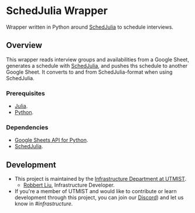 # SchedJulia Wrapper

Wrapper written in Python around [SchedJulia](https://gitlab.com/leglesslamb/schedjulia) to schedule interviews.

## Overview

This wrapper reads interview groups and availabilities from a Google Sheet, generates a schedule with [SchedJulia](https://gitlab.com/leglesslamb/schedjulia), and pushes ths schedule to another Google Sheet. It converts to and from SchedJulia-format when using SchedJulia.

### Prerequisites

- [Julia](https://julialang.org/).
- [Python](https://www.python.org/).

### Dependencies

- [Google Sheets API for Python](https://developers.google.com/sheets/api/quickstart/python).
- [SchedJulia](https://gitlab.com/leglesslamb/schedjulia).

## Development

- This project is maintained by the [Infrastructure Department at UTMIST](https://utmist.gitlab.io/team/infrastructure).
  - [Robbert Liu](https://github.com/triglemon), Infrastructure Developer.
- If you're a member of UTMIST and would like to contribute or learn development through this project, you can join our [Discord](https://discord.gg/88mSPw8)) and let us know in _#infrastructure_.
